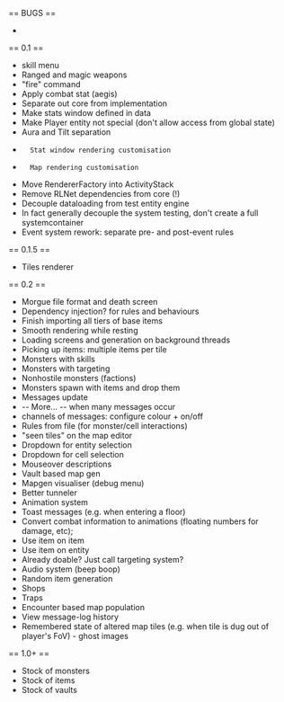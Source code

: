 == BUGS ==

- 

== 0.1 ==

- skill menu
- Ranged and magic weapons
- 	"fire" command
- 	Apply combat stat (aegis)
- Separate out core from implementation
- 	Make stats window defined in data
- 	Make Player entity not special (don't allow access from global state)
- 	Aura and Tilt separation
- 		Stat window rendering customisation
- 		Map rendering customisation
- Move RendererFactory into ActivityStack
- Remove RLNet dependencies from core (!)
- Decouple dataloading from test entity engine
-	In fact generally decouple the system testing, don't create a full systemcontainer
- Event system rework: separate pre- and post-event rules

== 0.1.5 ==
- Tiles renderer

== 0.2 ==
- Morgue file format and death screen
- Dependency injection? for rules and behaviours
- Finish importing all tiers of base items
- Smooth rendering while resting
- Loading screens and generation on background threads
- Picking up items: multiple items per tile
- Monsters with skills
- 	Monsters with targeting
- Nonhostile monsters (factions)
- Monsters spawn with items and drop them
- Messages update
- 	-- More... -- when many messages occur
- 	channels of messages: configure colour + on/off
- Rules from file (for monster/cell interactions)
- "seen tiles" on the map editor
- Dropdown for entity selection
- Dropdown for cell selection
- Mouseover descriptions
- Vault based map gen
- Mapgen visualiser (debug menu)
- Better tunneler
- Animation system
- 	Toast messages (e.g. when entering a floor)
- 	Convert combat information to animations (floating numbers for damage, etc);
- Use item on item
- Use item on entity
- 	Already doable? Just call targeting system?
- Audio system (beep boop)
- Random item generation
- Shops
- Traps
- Encounter based map population
- View message-log history
- Remembered state of altered map tiles (e.g. when tile is dug out of player's FoV) - ghost images

== 1.0+ ==

- Stock of monsters
- Stock of items
- Stock of vaults